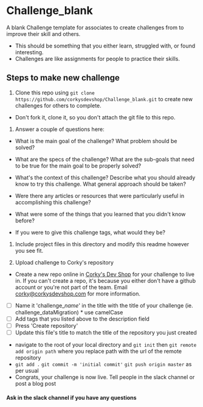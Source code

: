 # Challenge_blank
A blank Challenge template for associates to create challenges from to improve their skill and others.
* This should be something that you either learn, struggled with, or found interesting.
* Challenges are like assignments for people to practice their skills.

## Steps to make new challenge
1. Clone this repo using `git clone https://github.com/corkysdevshop/Challenge_blank.git` to create new challenges for others to complete.
 * Don't fork it, clone it, so you don't attach the git file to this repo.

1. Answer a couple of questions here:
 * What is the main goal of the challenge? What problem should be solved?

 * What are the specs of the challenge? What are the sub-goals that need to be true for the main goal to be properly solved?

 * What's the context of this challenge? Describe what you should already know to try this challenge. What general approach should be taken?

 * Were there any articles or resources that were particularly useful in accomplishing this challenge?

 * What were some of the things that you learned that you didn't know before?

 * If you were to give this challenge tags, what would they be?

1. Include project files in this directory and modify this readme however you see fit.

1. Upload challenge to Corky's repository
 *  Create a new repo online in [Corky's Dev Shop](https://github.com/corkysdevshop) for your challenge to live in. If you can't create a repo, it's because you either don't have a github account or you're not part of the team. Email corky@corkysdevshop.com for more information.
   - [ ] Name it 'challenge_*name*' in the title with the title of your challenge (ie. challenge_dataMigration)
    * use camelCase
   - [ ] Add tags that you listed above to the description field
   - [ ] Press 'Create repository'
   - [ ] Update this file's title to match the title of the repository you just created
 * navigate to the root of your local directory and `git init` then `git remote add origin path` where you replace path with the url of the remote repository
 * `git add .` `git commit -m 'initial commit'` `git push origin master` as per usual
 * Congrats, your challenge is now live. Tell people in the slack channel or post a blog post


#### Ask in the slack channel if you have any questions
